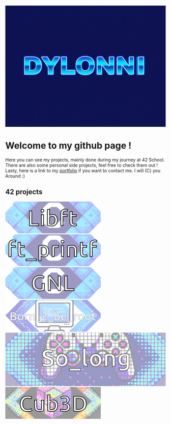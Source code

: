 <!--
**Dylonni/Dylonni** is a ✨ _special_ ✨ repository because its `README.md` (this file) appears on your GitHub profile.

Here are some ideas to get you started:

- 🔭 I’m currently working on ...
- 🌱 I’m currently learning ...
- 👯 I’m looking to collaborate on ...
- 🤔 I’m looking for help with ...
- 💬 Ask me about ...
- 📫 How to reach me: ...
- 😄 Pronouns: ...
- ⚡ Fun fact: ...
-->
![HELLO](./screenshots/banner.jpg)
# Welcome to my github page !

Here you can see my projects, mainly done during my journey at 42 School.  
There are also some personal side projects, feel free to check them out !  
Lasty, here is a link to my [portfolio](https://dylonni.me) if you want to contact me. I will (C) you Around :)

## 42 projects

[![LIBFT](./screenshots/libft.png)](https://github.com/Dylonni/42_libft)
[![PRINTF](./screenshots/printf.png)](https://github.com/Dylonni/42_ft_printf)
[![GNL](./screenshots/gnl2.png)](https://github.com/Dylonni/42_get_next_line)
[![B2BR](./screenshots/b2brr.png)](https://github.com/Dylonni/42_born_to_be_root)
[![SOLONG](./screenshots/solong.png)](https://github.com/Dylonni/42_so_long)
[![CUBED](./screenshots/cub3d.png)](https://github.com/Dylonni/42_cub3d)
